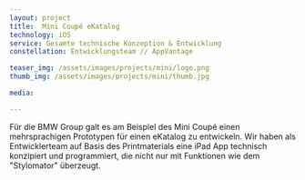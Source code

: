 ```yaml
---
layout: project
title:  Mini Coupé eKatalog
technology: iOS
service: Gesamte technische Konzeption & Entwicklung
constellation: Entwicklungsteam // AppVantage

teaser_img: /assets/images/projects/mini/logo.png
thumb_img: /assets/images/projects/mini/thumb.jpg

media:

---
```


Für die BMW Group galt es am Beispiel des Mini Coupé einen mehrsprachigen Prototypen für einen eKatalog zu entwickeln. Wir haben als Entwicklerteam auf Basis des Printmaterials eine iPad App technisch konzipiert und programmiert, die nicht nur mit Funktionen wie dem "Stylomator" überzeugt.